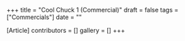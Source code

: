 +++
title = "Cool Chuck 1 (Commercial)"
draft = false
tags = ["Commercials"]
date = ""

[Article]
contributors = []
gallery = []
+++